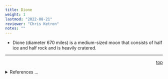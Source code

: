 ```yaml
---
title: Dione
weight: 1
lastmod: "2022-08-21"
reviewer: "Chris Ketron"
notes: ""
---
```


* Dione (diameter 670 miles) is a medium-sized moon that consists of half ice and half rock and is heavily cratered.

---
<span style='float:right;'>[top](#)</span>
<br/>
<details>
<summary>References ...</summary>

|   |   |   | 
|---|---|---|
|**Item**|**Updated**|**Notes**|
|   |   |   |
</details>
